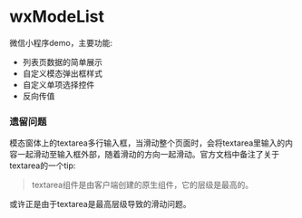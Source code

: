 # wxModeList
微信小程序demo，主要功能:

* 列表页数据的简单展示
* 自定义模态弹出框样式
* 自定义单项选择控件
* 反向传值

### 遗留问题

模态窗体上的textarea多行输入框，当滑动整个页面时，会将textarea里输入的内容一起滑动至输入框外部，随着滑动的方向一起滑动。官方文档中备注了关于textarea的一个tip:

> textarea组件是由客户端创建的原生组件，它的层级是最高的。

或许正是由于textarea是最高层级导致的滑动问题。


